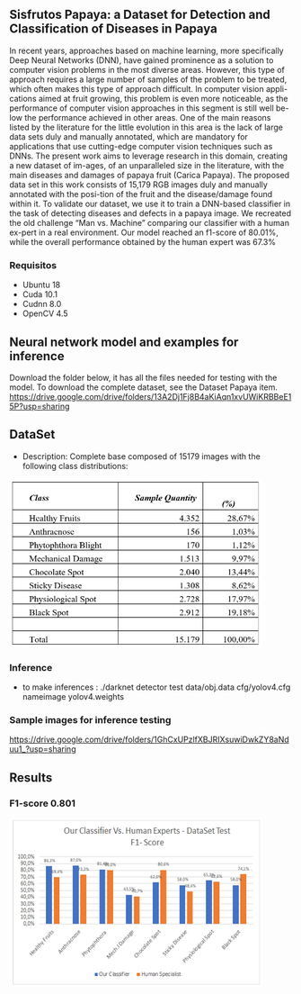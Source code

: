 ## Sisfrutos Papaya: a Dataset for Detection and Classification of Diseases in Papaya
In recent years, approaches based on machine learning, more specifically Deep Neural Networks (DNN), have gained prominence as a solution to computer vision problems in the most diverse areas. However, this type of approach requires a large number of samples of the problem to be treated, which often makes this type of approach difficult. In computer vision appli-cations aimed at fruit growing, this problem is even more noticeable, as the performance of computer vision approaches in this segment is still well be-low the performance achieved in other areas. One of the main reasons listed by the literature for the little evolution in this area is the lack of large data sets duly and manually annotated, which are mandatory for applications that use cutting-edge computer vision techniques such as DNNs. The present work aims to leverage research in this domain, creating a new dataset of im-ages, of an unparalleled size in the literature, with the main diseases and damages of papaya fruit (Carica Papaya). The proposed data set in this work consists of 15,179 RGB images duly and manually annotated with the posi-tion of the fruit and the disease/damage found within it.
To validate our dataset, we use it to train a DNN-based classifier in the task of detecting diseases and defects in a papaya image. We recreated the old challenge “Man vs. Machine” comparing our classifier with a human ex-pert in a real environment. Our model reached an f1-score of 80.01%, while the overall performance obtained by the human expert was 67.3%

### Requisitos
- Ubuntu 18
- Cuda 10.1
- Cudnn 8.0
- OpenCV 4.5

## Neural network model and examples for inference
Download the folder below, it has all the files needed for testing with the model.
To download the complete dataset, see the Dataset Papaya item.
https://drive.google.com/drive/folders/13A2Dj1Fj8B4aKiAqn1xvUWiKRBBeE15P?usp=sharing

## DataSet
-  Description: Complete base composed of 15179 images with the following class distributions:
<img src=https://github.com/jairolucas/Sisfrutos-Papaya/blob/main/classes%20icann.png height=300 e width=450>

### Inference
- to make inferences :  ./darknet detector test data/obj.data cfg/yolov4.cfg  nameimage  yolov4.weights


### Sample images for inference testing
https://drive.google.com/drive/folders/1GhCxUPzlfXBJRIXsuwiDwkZY8aNduu1_?usp=sharing

## Results
### F1-score 0.801
<img src=https://github.com/jairolucas/Sisfrutos-Papaya/blob/main/graf%20icann.png height=300 e width=450>
